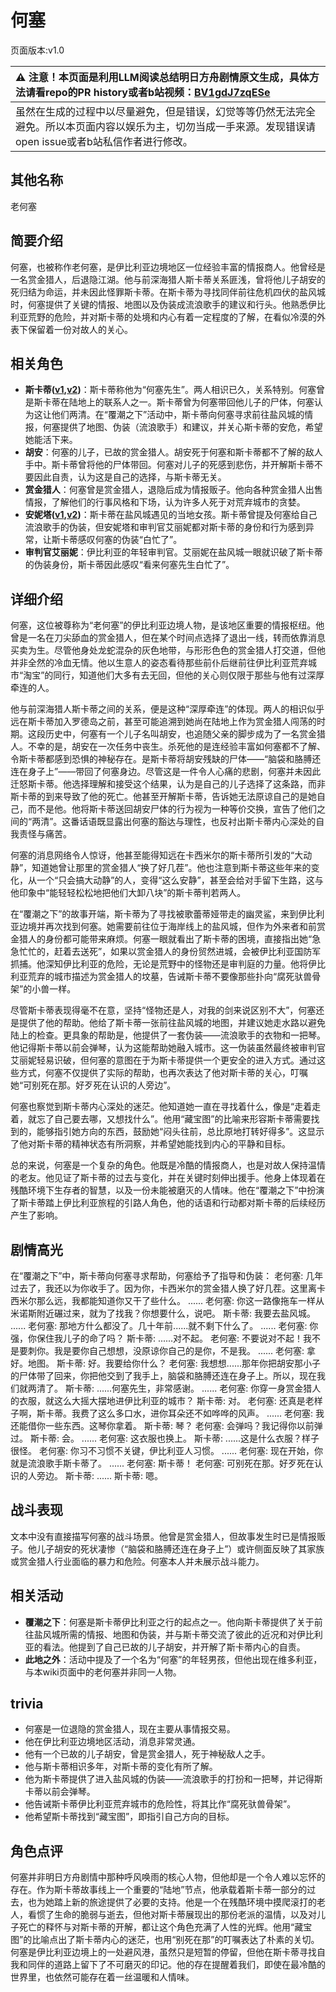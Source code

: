 # 何塞
页面版本:v1.0
 

| :warning: 注意！本页面是利用LLM阅读总结明日方舟剧情原文生成，具体方法请看repo的PR history或者b站视频：[BV1gdJ7zqESe](https://www.bilibili.com/video/BV1gdJ7zqESe/)         |
|:----------------------------|
| 虽然在生成的过程中以尽量避免，但是错误，幻觉等等仍然无法完全避免。所以本页面内容以娱乐为主，切勿当成一手来源。发现错误请open issue或者b站私信作者进行修改。|



## 其他名称
老何塞
## 简要介绍
何塞，也被称作老何塞，是伊比利亚边境地区一位经验丰富的情报商人。他曾经是一名赏金猎人，后退隐江湖。他与前深海猎人斯卡蒂关系匪浅，曾将他儿子胡安的死归结为命运，并未因此怪罪斯卡蒂。在斯卡蒂为寻找同伴前往危机四伏的盐风城时，何塞提供了关键的情报、地图以及伪装成流浪歌手的建议和行头。他熟悉伊比利亚荒野的危险，并对斯卡蒂的处境和内心有着一定程度的了解，在看似冷漠的外表下保留着一份对故人的关心。
## 相关角色
-   **斯卡蒂([v1](char_263_skadi.md),[v2](../char_v3/char_263_skadi.md))**：斯卡蒂称他为“何塞先生”。两人相识已久，关系特别。何塞曾是斯卡蒂在陆地上的联系人之一。斯卡蒂曾为何塞带回他儿子的尸体，何塞认为这让他们两清。在“覆潮之下”活动中，斯卡蒂向何塞寻求前往盐风城的情报，何塞提供了地图、伪装（流浪歌手）和建议，并关心斯卡蒂的安危，希望她能活下来。
-   **胡安**：何塞的儿子，已故的赏金猎人。胡安死于何塞和斯卡蒂都不了解的敌人手中。斯卡蒂曾将他的尸体带回。何塞对儿子的死感到悲伤，并开解斯卡蒂不要因此自责，认为这是自己的选择，与斯卡蒂无关。
-   **赏金猎人**：何塞曾是赏金猎人，退隐后成为情报贩子。他向各种赏金猎人出售情报，了解他们的行事风格和下场，认为许多人死于对荒弃城市的贪婪。
-   **安妮塔([v1](extended_char_an_ni_ta.md),[v2](../char_v3/extended_char_an_ni_ta.md))**：斯卡蒂在盐风城遇见的当地女孩。斯卡蒂曾提及何塞给自己流浪歌手的伪装，但安妮塔和审判官艾丽妮都对斯卡蒂的身份和行为感到异常，让斯卡蒂感叹何塞的伪装“白忙了”。
-   **审判官艾丽妮**：伊比利亚的年轻审判官。艾丽妮在盐风城一眼就识破了斯卡蒂的伪装身份，斯卡蒂因此感叹“看来何塞先生白忙了”。
## 详细介绍
何塞，这位被尊称为“老何塞”的伊比利亚边境人物，是该地区重要的情报枢纽。他曾是一名在刀尖舔血的赏金猎人，但在某个时间点选择了退出一线，转而依靠消息买卖为生。尽管他身处龙蛇混杂的灰色地带，与形形色色的赏金猎人打交道，但他并非全然的冷血无情。他以生意人的姿态看待那些前仆后继前往伊比利亚荒弃城市“淘宝”的同行，知道他们大多有去无回，但他的关心则仅限于那些与他有过深厚牵连的人。

他与前深海猎人斯卡蒂之间的关系，便是这种“深厚牵连”的体现。两人的相识似乎远在斯卡蒂加入罗德岛之前，甚至可能追溯到她尚在陆地上作为赏金猎人闯荡的时期。这段历史中，何塞有一个儿子名叫胡安，也追随父亲的脚步成为了一名赏金猎人。不幸的是，胡安在一次任务中丧生。杀死他的是连经验丰富如何塞都不了解、令斯卡蒂都感到恐惧的神秘存在。是斯卡蒂将胡安残缺的尸体——“脑袋和胳膊还连在身子上”——带回了何塞身边。尽管这是一件令人心痛的悲剧，何塞并未因此迁怒斯卡蒂。他选择理解和接受这个结果，认为是自己的儿子选择了这条路，而非斯卡蒂的到来导致了他的死亡。他甚至开解斯卡蒂，告诉她无法原谅自己的是她自己，而不是他。他将斯卡蒂送回胡安尸体的行为视为一种等价交换，宣告了他们之间的“两清”。这番话语既显露出何塞的豁达与理性，也反衬出斯卡蒂内心深处的自我责怪与痛苦。

何塞的消息网络令人惊讶，他甚至能得知远在卡西米尔的斯卡蒂所引发的“大动静”，知道她曾让那里的赏金猎人“换了好几茬”。他也注意到斯卡蒂这些年来的变化，从一个“只会搞大动静”的人，变得“这么安静”，甚至会给对手留下生路，这与他印象中“能轻轻松松地把他们大卸八块”的斯卡蒂判若两人。

在“覆潮之下”的故事开端，斯卡蒂为了寻找被歌蕾蒂娅带走的幽灵鲨，来到伊比利亚边境并再次找到何塞。她需要前往位于海岸线上的盐风城，但作为外来者和前赏金猎人的身份都可能带来麻烦。何塞一眼就看出了斯卡蒂的困境，直接指出她“急急忙忙的，赶着去送死”，如果以赏金猎人的身份贸然进城，会被伊比利亚国防军抓捕。他深知伊比利亚的危险，无论是荒野中的怪物还是审判庭的力量。他将伊比利亚荒弃的城市描述为赏金猎人的坟墓，告诫斯卡蒂不要像那些扑向“腐死驮兽骨架”的小兽一样。

尽管斯卡蒂表现得毫不在意，坚持“怪物还是人，对我的剑来说区别不大”，何塞还是提供了他的帮助。他给了斯卡蒂一张前往盐风城的地图，并建议她走水路以避免陆上的检查。更具象的帮助是，他提供了一套伪装——流浪歌手的衣物和一把琴。他记得斯卡蒂以前会弹琴，认为这能帮助她融入城市。这一伪装虽然最终被审判官艾丽妮轻易识破，但何塞的意图在于为斯卡蒂提供一个更安全的进入方式。通过这些方式，何塞不仅提供了实际的帮助，也再次表达了他对斯卡蒂的关心，叮嘱她“可别死在那。好歹死在认识的人旁边”。

何塞也察觉到斯卡蒂内心深处的迷茫。他知道她一直在寻找着什么，像是“走着走着，就忘了自己要去哪，又想找什么”。他用“藏宝图”的比喻来形容斯卡蒂需要找到的，能够指引她方向的东西，鼓励她“闷头往前，总比原地打转好得多”。这显示了他对斯卡蒂的精神状态有所洞察，并希望她能找到内心的平静和目标。

总的来说，何塞是一个复杂的角色。他既是冷酷的情报商人，也是对故人保持温情的老友。他见证了斯卡蒂的过去与变化，并在关键时刻伸出援手。他身上体现着在残酷环境下生存者的智慧，以及一份未能被磨灭的人情味。他在“覆潮之下”中扮演了斯卡蒂踏上伊比利亚旅程的引路人角色，他的话语和行动都对斯卡蒂的后续经历产生了影响。
## 剧情高光
在“覆潮之下”中，斯卡蒂向何塞寻求帮助，何塞给予了指导和伪装：
老何塞: 几年过去了，我还以为你收手了。因为你，卡西米尔的赏金猎人换了好几茬。这里离卡西米尔那么远，我都能知道你又干了些什么。
......
老何塞: 你这一路像拖车一样从米诺斯附近碾过来，就为了找我？你想要什么，说吧。
斯卡蒂: 我要去盐风城。
......
老何塞: 那地方什么都没了。几十年前......就不剩下什么了。
......
老何塞: 你强，你保住我儿子的命了吗？
斯卡蒂: ......对不起。
老何塞: 不要说对不起！我不是要刺你。我是要你自己想想，没原谅你自己的是你，不是我。
......
老何塞: 拿好。地图。
斯卡蒂: 好。我要给你什么？
老何塞: 我想想......那年你把胡安那小子的尸体带了回来，你把他交到了我手上，脑袋和胳膊还连在身子上。所以，现在我们就两清了。
斯卡蒂: ......何塞先生，非常感谢。
......
老何塞: 你穿一身赏金猎人的衣服，就这么大摇大摆地进伊比利亚的城市？
斯卡蒂: 对。
老何塞: 还真是老样子啊，斯卡蒂。我费了这么多口水，进你耳朵还不如哗哗的风声。
......
老何塞: 我还能借你一些东西。这琴你拿着。
斯卡蒂: 琴？
老何塞: 会弹吗？我记得你以前弹过。
斯卡蒂: 会。
......
老何塞: 这衣服也换上。
斯卡蒂: ......这是什么衣服？样子很怪。
老何塞: 你习不习惯不关键，伊比利亚人习惯。
......
老何塞: 现在开始，你就是流浪歌手斯卡蒂了。
......
老何塞: 斯卡蒂！
老何塞: 可别死在那。好歹死在认识的人旁边。
斯卡蒂: ......
斯卡蒂: 嗯。
## 战斗表现
文本中没有直接描写何塞的战斗场景。他曾是赏金猎人，但故事发生时已是情报贩子。他儿子胡安的死状凄惨（“脑袋和胳膊还连在身子上”）或许侧面反映了其家族或赏金猎人行业面临的暴力和危险。何塞本人并未展示战斗能力。
## 相关活动
-   **覆潮之下**：何塞是斯卡蒂伊比利亚之行的起点之一。他向斯卡蒂提供了关于前往盐风城所需的情报、地图和伪装，并与斯卡蒂交流了彼此的近况和对伊比利亚的看法。他提到了自己已故的儿子胡安，并开解了斯卡蒂内心的自责。
-   **此地之外**：活动中提及了一个名为“何塞”的年轻男孩，但他出现在维多利亚，与本wiki页面中的老何塞并非同一人物。
## trivia
- 何塞是一位退隐的赏金猎人，现在主要从事情报交易。
- 他在伊比利亚边境地区活动，消息非常灵通。
- 他有一个已故的儿子胡安，曾是赏金猎人，死于神秘敌人之手。
- 他与斯卡蒂相识多年，对斯卡蒂的变化有所了解。
- 他为斯卡蒂提供了进入盐风城的伪装——流浪歌手的打扮和一把琴，并记得斯卡蒂以前会弹琴。
- 他告诫斯卡蒂伊比利亚荒弃城市的危险性，将其比作“腐死驮兽骨架”。
- 他希望斯卡蒂找到“藏宝图”，即指引自己方向的目标。
## 角色点评
何塞并非明日方舟剧情中那种呼风唤雨的核心人物，但他却是一个令人难以忘怀的存在。作为斯卡蒂故事线上一个重要的“陆地”节点，他承载着斯卡蒂一部分的过去，也为她踏上新的旅途提供了必要的支持。他是一个在残酷环境中摸爬滚打的老人，看惯了生命的脆弱与逝去，但他对斯卡蒂展现出的那份老派的温情，以及对儿子死亡的释怀与对斯卡蒂的开解，都让这个角色充满了人性的光辉。他用“藏宝图”的比喻点出了斯卡蒂内心的迷茫，也用“别死在那”的叮嘱表达了朴素的关切。何塞是伊比利亚边境上的一处避风港，虽然只是短暂的停留，但他在斯卡蒂寻找自我和同伴的道路上留下了不可磨灭的印记。他的存在提醒着我们，即使在最冷酷的世界里，也依然可能存在着一丝温暖和人情味。